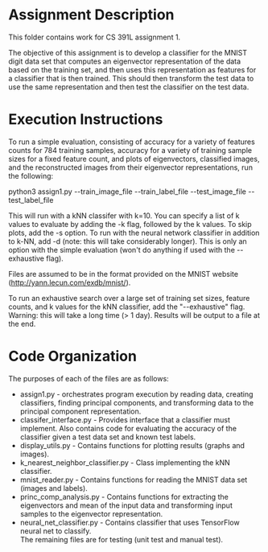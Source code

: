 # Assignment Description
This folder contains work for CS 391L assignment 1.

The objective of this assignment is to develop a classifier for the MNIST digit data set that computes an eigenvector
representation of the data based on the training set, and then uses this representation as features for a
classifier that is then trained. This should then transform the test data to use the same representation and then test
the classifier on the test data.

# Execution Instructions
To run a simple evaluation, consisting of accuracy for a variety of features counts for 784 training samples, accuracy
for a variety of training sample sizes for a fixed feature count, and plots of eigenvectors, classified images, and
the reconstructed images from their eigenvector representations, run the following:

python3 assign1.py --train_image_file <training image file location> --train_label_file <training label file location>
--test_image_file <test image file location> --test_label_file <test label file location>

This will run with a kNN classifer with k=10. You can specify a list of k values to evaluate by adding the -k flag,
followed by the k values. To skip plots, add the -s option. To run with the neural network classifier in addition to
k-NN, add -d (note: this will take considerably longer). This is only an option with the simple evaluation (won't do
anything if used with the --exhaustive flag).

Files are assumed to be in the format provided on the MNIST website (http://yann.lecun.com/exdb/mnist/).  

To run an exhaustive search over a large set of training set sizes, feature counts, and k values for the kNN classifier,
add the "--exhaustive" flag. Warning: this will take a long time (> 1 day). Results will be output to a file at the end.

# Code Organization
The purposes of each of the files are as follows:
- assign1.py - orchestrates program execution by reading data, creating classifiers, finding principal components, and
    transforming data to the principal component representation.
- classifer_interface.py - Provides interface that a classifier must implement. Also contains code for evaluating the
    accuracy of the classifier given a test data set and known test labels.
- display_utils.py - Contains functions for plotting results (graphs and images).
- k_nearest_neighbor_classifier.py - Class implementing the kNN classifier.
- mnist_reader.py - Contains functions for reading the MNIST data set (images and labels).
- princ_comp_analysis.py - Contains functions for extracting the eigenvectors and mean of the input data and
    transforming input samples to the eigenvector representation.
- neural_net_classifier.py - Contains classifier that uses TensorFlow neural net to classify.    
The remaining files are for testing (unit test and manual test).
